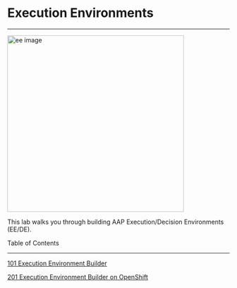 # Execution Environments
-----------

<img src="images/ee.png" alt="ee image" width="400" height="400">

This lab walks you through building AAP Execution/Decision Environments (EE/DE).

Table of Contents

--------------------

[101 Execution Environment Builder](./Base_EE-DE_Builder/)

[201 Execution Environment Builder on OpenShift](./Building_EE-DE_in_OpenShift/)
